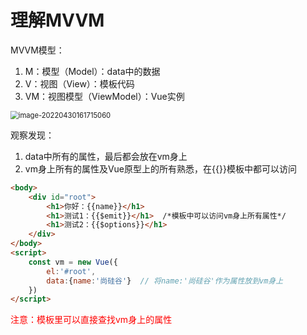 # 理解MVVM

MVVM模型：

1. M：模型（Model）：data中的数据
2. V：视图（View）：模板代码
3. VM：视图模型（ViewModel）：Vue实例

<img src="C:\Users\DB\AppData\Roaming\Typora\typora-user-images\image-20220430161715060.png" alt="image-20220430161715060" style="zoom:80%;" />

观察发现：

1. data中所有的属性，最后都会放在vm身上
2. vm身上所有的属性及Vue原型上的所有熟悉，在{{}}模板中都可以访问

```html
<body>
    <div id="root">
        <h1>你好：{{name}}</h1>
        <h1>测试1：{{$emit}}</h1>  /*模板中可以访问vm身上所有属性*/
        <h1>测试2：{{$options}}</h1>
    </div>
</body>
<script>
    const vm = new Vue({
        el:'#root',
        data:{name:'尚硅谷'}  // 将name:'尚硅谷'作为属性放到vm身上
    })
</script>
```

<font color=red>注意：模板里可以直接查找vm身上的属性</font>
